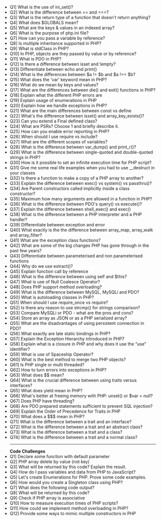 <ul>
<li>Q1] What is the use of ini_set()?</li>
<li>Q2] What is the difference between == and ===?</li>
<li>Q3] What is the return type of a function that doesn't return anything?</li>
<li>Q4] What does $GLOBALS mean?</li>
<li>Q5] What are the keys & values in an indexed array?</li>
<li>Q6] What is the purpose of php.ini file?</li>
<li>Q7] How can you pass a variable by reference?</li>
<li>Q8] Is multiple inheritance supported in PHP?</li>
<li>Q9] What is stdClass in PHP?</li>
<li>Q10] In PHP, objects are they passed by value or by reference?</li>
<li>Q11] What is PDO in PHP?</li>
<li>Q12] Is there a difference between isset and !empty?</li>
<li>Q13] Differentiate between echo and print()</li>
<li>Q14] What is the differences between $a != $b and $a !== $b?</li>
<li>Q15] What does the 'var' keyword mean in PHP?</li>
<li>Q16] What do we mean by keys and values?</li>
<li>Q17] What are the differences between die() and exit() functions in PHP?</li>
<li>Q18] Explain what the different PHP errors are</li>
<li>Q19] Explain usage of enumerations in PHP</li>
<li>Q20] Explain how we handle exceptions in PHP?</li>
<li>Q21] What are the main differences between const vs define</li>
<li>Q22] What's the difference between isset() and array_key_exists()? </li>
<li>Q23] Can you extend a Final defined class?</li>
<li>Q24] What are PSRs? Choose 1 and briefly describe it.</li>
<li>Q25] How can you enable error reporting in PHP?</li>
<li>Q26] When should I use require vs include?</li>
<li>Q27] What are the different scopes of variables?</li>
<li>Q28] What is the difference between var_dump() and print_r()?</li>
<li>Q29] What is the difference between single-quoted and double-quoted strings in PHP?</li>
<li>Q30] How is it possible to set an infinite execution time for PHP script?</li>
<li>Q31] Give me some real life examples when you had to use __destruct in your classes</li>
<li>Q32] Is there a function to make a copy of a PHP array to another?</li>
<li>Q33] Explain the difference between exec() vs system() vs passthru()?</li>
<li>Q34] Are Parent constructors called implicitly inside a class constructor?</li>
<li>Q35] Maximum how many arguments are allowed in a function in PHP?</li>
<li>Q36] What is the difference between PDO's query() vs execute()?</li>
<li>Q37] Explain the difference between shell_exec() and exec()</li>
<li>Q38] What is the difference between a PHP interpreter and a PHP handler?</li>
<li>Q39] Differentiate between exception and error</li>
<li>Q40] What exactly is the the difference between array_map, array_walk and array_filter?</li>
<li>Q41] What are the exception class functions?</li>
<li>Q42] What are some of the big changes PHP has gone through in the past few years?</li>
<li>Q43] Differentiate between parameterised and non parameterised functions</li>
<li>Q44] Why do we use extract()?</li>
<li>Q45] Explain function call by reference</li>
<li>Q46] What is the difference between using self and $this?</li>
<li>Q47] What is use of Null Coalesce Operator?</li>
<li>Q48] Does PHP support method overloading?</li>
<li>Q49] What is the difference between MySQL, MySQLi and PDO? </li>
<li>Q50] What is autoloading classes in PHP?</li>
<li>Q51] When should I use require_once vs require?</li>
<li>Q52] Is there any reason to use strcmp() for strings comparison?</li>
<li>Q53] Compare MySQLi or PDO - what are the pros and cons?</li>
<li>Q54] Store an array as JSON or as a PHP serialized array?</li>
<li>Q55] What are the disadvantages of using persistent connection in PDO?</li>
<li>Q56] What exactly are late static bindings in PHP?</li>
<li>Q57] Explain the Exception Hierarchy introduced in PHP7</li>
<li>Q58] Explain what is a closure in PHP and why does it use the “use” identifier?</li>
<li>Q59] What is use of Spaceship Operator?</li>
<li>Q60] What is the best method to merge two PHP objects?</li>
<li>Q61] Is PHP single or multi threaded?</li>
<li>Q62] How to turn errors into exceptions in PHP?</li>
<li>Q63] What does $$ mean?</li>
<li>Q64] What is the crucial difference between using traits versus interfaces?</li>
<li>Q65] What does yield mean in PHP?</li>
<li>Q66] What's better at freeing memory with PHP: unset() or $var = null?</li>
<li>Q67] Does PHP have threading?</li>
<li>Q68] Are PDO prepared statements sufficient to prevent SQL injection?</li>
<li>Q69] Explain the Order of Precedence for Traits in PHP</li>
<li>Q70] What does a $$$ mean in PHP?</li>
<li>Q71] What is the difference between a trait and an interface?</li>
<li>Q72] What is the difference between a trait and an abstract class?</li>
<li>Q73] What is the difference between a trait and a class?</li>
<li>Q74] What is the difference between a trait and a normal class?</li>
<hr>
<b>Code Challenges</b>
<li>Q1] Declare some function with default parameter</li>
<li>Q2] PHP array delete by value (not key)</li>
<li>Q3] What will be returned by this code? Explain the result.  </li>
<li>Q4] How do I pass variables and data from PHP to JavaScript?  </li>
<li>Q5] Let's create Enumerations for PHP. Prove some code examples.  </li>
<li>Q6] How would you create a Singleton class using PHP?  </li>
<li>Q7] What does the following code output?  </li>
<li>Q8] What will be returned by this code?  </li>
<li>Q9] Check if PHP array is associative  </li>
<li>Q10] How to measure execution times of PHP scripts?</li>
<li>Q11] How could we implement method overloading in PHP?</li>
<li>Q12] Provide some ways to mimic multiple constructors in PHP  </li>
</ul>
